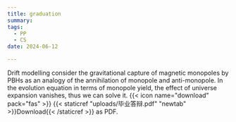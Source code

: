 ```yaml
---
title: graduation
summary: 
tags:
  - PP
  - CS
date: 2024-06-12

---
```

Drift modelling consider the gravitational capture of magnetic monopoles by PBHs as an analogy of the annihilation of monopole and anti-monopole. In the evolution equation in terms of monopole yield, the effect of universe expansion vanishes, thus we can solve it.
{{< icon name="download" pack="fas" >}} {{< staticref "uploads/毕业答辩.pdf" "newtab" >}}Download{{< /staticref >}} as PDF.